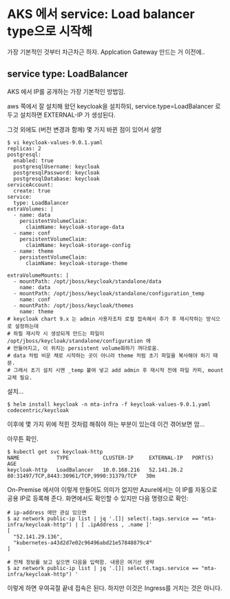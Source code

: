 # AKS 에서 service: Load balancer type으로 시작해 

가장 기본적인 것부터 차근차근 하자. Applcation Gateway 만드는 거 이전에..

## service type: LoadBalancer

AKS 에서 IP를 공개하는 가장 기본적인 방법임.

aws 쪽에서 잘 설치해 왔던 keycloak을 설치하되, service.type=LoadBalancer 로 두고 설치하면 EXTERNAL-IP 가 생성된다.

그것 외에도 (버전 변경과 함께) 몇 가지 바뀐 점이 있어서 설명
```
$ vi keycloak-values-9.0.1.yaml
replicas: 2
postgresql:
  enabled: true
  postgresqlUsername: keycloak
  postgresqlPassword: keycloak
  postgresqlDatabase: keycloak
serviceAccount:
  create: true
service:
  type: LoadBalancer
extraVolumes: |
  - name: data
    persistentVolumeClaim:
      claimName: keycloak-storage-data
  - name: conf
    persistentVolumeClaim:
      claimName: keycloak-storage-config
  - name: theme
    persistentVolumeClaim:
      claimName: keycloak-storage-theme

extraVolumeMounts: |
  - mountPath: /opt/jboss/keycloak/standalone/data
    name: data
  - mountPath: /opt/jboss/keycloak/standalone/configuration_temp
    name: conf
  - mountPath: /opt/jboss/keycloak/themes
    name: theme
# keycloak chart 9.x 는 admin 사용자조차 로컬 접속해서 추가 후 재시작하는 방식으로 설정하는데
# 하필 재시작 시 생성되게 만드는 파일이 /opt/jboss/keycloak/standalone/configuration 에
# 만들어지고, 이 위치는 persistent volume화하기 까다로움.
# data 처럼 비운 채로 시작하는 곳이 아니라 theme 처럼 초기 파일을 복사해야 하기 때문.
# 그래서 초기 설치 시엔 _temp 붙여 넣고 add admin 후 재시작 전에 파일 카피, mount 교체 필요.
```

설치...
```
$ helm install keycloak -n mta-infra -f keycloak-values-9.0.1.yaml codecentric/keycloak
```
이후에 몇 가지 위에 적힌 것처럼 해줘야 하는 부분이 있는데 이건 겪어보면 암...

아무튼 확인.
```
$ kubectl get svc keycloak-http
NAME            TYPE           CLUSTER-IP     EXTERNAL-IP   PORT(S)                                      AGE
keycloak-http   LoadBalancer   10.0.168.216   52.141.26.2   80:31497/TCP,8443:30961/TCP,9990:31379/TCP   30m
```

On-Premise 에서야 이렇게 만들어도 의미가 없지만 Azure에서는 이 IP를 자동으로 공용 IP로 등록해 준다.
화면에서도 확인할 수 있지만 다음 명령으로 확인:
```
# ip-address 에만 관심 있으면
$ az network public-ip list | jq '.[]| select(.tags.service == "mta-infra/keycloak-http") | [ .ipAddress , .name ]'
[
  "52.141.29.136",
  "kubernetes-a43d2d7e02c96496abd21e57848879c4"
]

# 전체 정보를 보고 싶으면 다음을 입력함. 내용은 여기선 생략
$ az network public-ip list | jq '.[]| select(.tags.service == "mta-infra/keycloak-http") '
```

이렇게 하면 우여곡절 끝네 접속은 된다. 하지만 이것은 Ingress를 거치는 것은 아니다.


